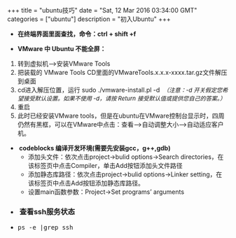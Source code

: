 +++ 
title = "ubuntu技巧" 
date = "Sat, 12 Mar 2016 03:34:00 GMT" 
categories = ["ubuntu"] 
description = "初入Ubuntu" 
+++ 



<ul>
<li><strong>在终端界面里面查找，命令：ctrl + shift +f</strong></li>
</ul>


<ul>
<li><strong>VMware 中 Ubuntu 不能全屏：</strong></li>
</ul>
<ol>
<li>转到虚拟机--&gt;安装VMware Tools</li>
<li>把装载的 VMware Tools CD里面的VMwareTools.x.x.x-xxxx.tar.gz文件解压到桌面</li>
<li>cd进入解压位置，运行&nbsp;sudo ./vmware-install.pl -d &nbsp;<span style="font-size: 13px;"><em>（注意：-d 开关假定您希望接受默认设置。如果不使用 -d，请按 Return 接受默认值或提供您自己的答案。）</em></span></li>
<li>重启</li>
<li>此时已经安装VMware tools，但是在ubuntu在VMware控制台显示时，四周仍然有黑框，可以在VMware中点击：查看--&gt;自动调整大小--&gt;自动适应客户机。</li>
</ol>
<ul>
<li><strong>&nbsp;codeblocks 编译开发环境(需要先安装gcc，g++,gdb)</strong>
<ul>
<li>添加头文件：依次点击project-&gt;bulid options-&gt;Search directories，在该标签页中点击Compiler，单击Add按钮添加头文件路径</li>
<li>添加静态库路径：依次点击project-&gt;bulid options-&gt;Linker setting，在该标签页中点击Add按钮添加静态库路径。</li>
<li>设置main函数参数：Project-&gt;Set programs&rsquo; arguments</li>
</ul>
</li>
<li>
<h3>&nbsp;查看ssh服务状态</h3>
</li>
<li>
<div class="cnblogs_code">
<pre>ps -e |grep ssh</pre>
</div>
<p>&nbsp;</p>
</li>
</ul>
<p>&nbsp;</p>



